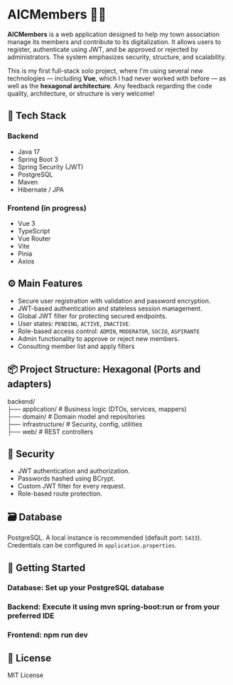 # AICMembers 🧑‍💼

**AICMembers** is a web application designed to help my town association manage its members and contribute to its digitalization. It allows users to register, authenticate using JWT, and be approved or rejected by administrators. The system emphasizes security, structure, and scalability.

This is my first full-stack solo project, where I'm using several new technologies — including **Vue**, which I had never worked with before — as well as the **hexagonal architecture**. Any feedback regarding the code quality, architecture, or structure is very welcome!

## 🔧 Tech Stack

### Backend
- Java 17
- Spring Boot 3
- Spring Security (JWT)
- PostgreSQL
- Maven
- Hibernate / JPA

### Frontend (in progress)
- Vue 3
- TypeScript
- Vue Router
- Vite
- Pinia
- Axios

## ⚙️ Main Features

- Secure user registration with validation and password encryption.
- JWT-based authentication and stateless session management.
- Global JWT filter for protecting secured endpoints.
- User states: `PENDING`, `ACTIVE`, `INACTIVE`.
- Role-based access control: `ADMIN`, `MODERATOR`, `SOCIO`, `ASPIRANTE`
- Admin functionality to approve or reject new members.
- Consulting member list and apply filters

## 📦 Project Structure: Hexagonal (Ports and adapters)

backend/  
├── application/ # Business logic (DTOs, services, mappers)  
├── domain/ # Domain model and repositories  
├── infrastructure/ # Security, config, utilities  
├── web/ # REST controllers  

## 🔐 Security

- JWT authentication and authorization.
- Passwords hashed using BCrypt.
- Custom JWT filter for every request.
- Role-based route protection.

## 🗃️ Database

PostgreSQL. A local instance is recommended (default port: `5433`). Credentials can be configured in `application.properties`.

## 🚀 Getting Started
### Database: Set up your PostgreSQL database  
### Backend: Execute it using mvn spring-boot:run or from your preferred IDE 
### Frontend: npm run dev


## 📄 License  
MIT License
